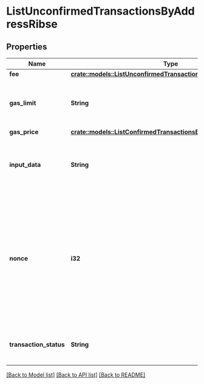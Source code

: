 # ListUnconfirmedTransactionsByAddressRibse

## Properties

Name | Type | Description | Notes
------------ | ------------- | ------------- | -------------
**fee** | [**crate::models::ListUnconfirmedTransactionsByAddressRibseFee**](ListUnconfirmedTransactionsByAddressRIBSE_fee.md) |  | 
**gas_limit** | **String** | Represents the amount of gas used by this specific transaction alone. | 
**gas_price** | [**crate::models::ListConfirmedTransactionsByAddressRibseGasPrice**](ListConfirmedTransactionsByAddressRIBSE_gasPrice.md) |  | 
**input_data** | **String** | Represents additional information that is required for the transaction. | 
**nonce** | **i32** | Represents the sequential running number for an address, starting from 0 for the first transaction. E.g., if the nonce of a transaction is 10, it would be the 11th transaction sent from the sender's address. | 
**transaction_status** | **String** | String representation of the transaction status | 

[[Back to Model list]](../README.md#documentation-for-models) [[Back to API list]](../README.md#documentation-for-api-endpoints) [[Back to README]](../README.md)


